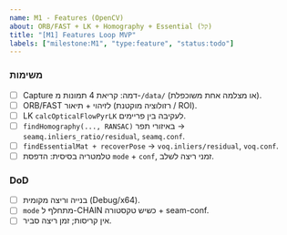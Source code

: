 ```yaml
---
name: M1 - Features (OpenCV)
about: ORB/FAST + LK + Homography + Essential (קל)
title: "[M1] Features Loop MVP"
labels: ["milestone:M1", "type:feature", "status:todo"]
---
```


### משימות
- [ ] Capture דמה: קריאת 4 תמונות מ-`/data/` (או מצלמה אחת משוכפלת).
- [ ] ORB/FAST לזיהוי + תיאור (רזולוציה מוקטנת / ROI).
- [ ] LK `calcOpticalFlowPyrLK` לעקיבה בין פריימים.
- [ ] `findHomography(..., RANSAC)` באיזורי תפר → `seamq.inliers_ratio/residual`, `seamq.conf`.
- [ ] `findEssentialMat + recoverPose` → `voq.inliers/residual`, `voq.conf`.
- [ ] טלמטריה בסיסית: הדפסת `mode` + `conf`, זמני ריצה לשלב.

### DoD
- [ ] בנייה וריצה מקומית (Debug/x64).
- [ ] `mode` מתחלף ל-CHAIN כשיש טקסטורה + seam-conf.
- [ ] אין קריסות; זמן ריצה סביר.
